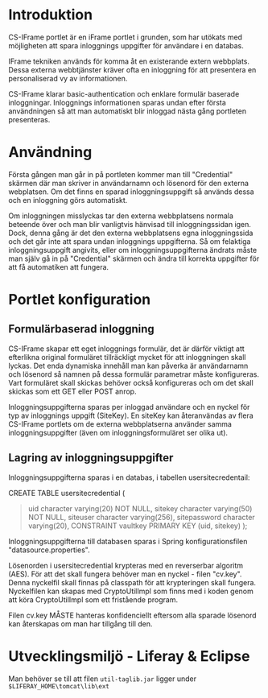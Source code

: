 # Introduktion #

CS-IFrame portlet är en iFrame portlet i grunden, som har utökats med möjligheten att spara inloggnings uppgifter för användare i en databas.

IFrame tekniken används för komma åt en existerande extern webbplats. Dessa externa webbtjänster kräver ofta en inloggning för att presentera en personaliserad vy av informationen.

CS-IFrame klarar basic-authentication och enklare formulär baserade inloggningar. Inloggnings informationen sparas undan efter första användningen så att man automatiskt blir inloggad nästa gång portleten presenteras.

# Användning #

Första gången man går in på portleten kommer man till "Credential" skärmen där man skriver in användarnamn och lösenord för den externa webplatsen.
Om det finns en sparad inloggningsuppgift så används dessa och en inloggning görs automatiskt.

Om inloggningen misslyckas tar den externa webbplatsens normala beteende över och man blir vanligtvis hänvisad till inloggningssidan igen. Dock, denna gång är det den externa webbplatsens egna inloggningssida och det går inte att spara undan inloggnings uppgifterna. Så om felaktiga inloggningsuppgift angivits, eller om inloggningsuppgifterna ändrats måste man själv gå in på "Credential" skärmen och ändra till korrekta uppgifter för att få automatiken att fungera.

# Portlet konfiguration #

## Formulärbaserad inloggning ##

CS-IFrame skapar ett eget inloggnings formulär, det är därför viktigt att efterlikna original formuläret tillräckligt mycket för att inloggningen skall lyckas.
Det enda dynamiska innehåll man kan påverka är användarnamn och lösenord så namnen på dessa formulär parametrar måste konfigureras.
Vart formuläret skall skickas behöver också konfigureras och om det skall skickas som ett GET eller POST anrop.

Inloggningsuppgifterna sparas per inloggad användare och en nyckel för typ av inloggnings uppgift (SiteKey). En siteKey kan återanvändas av flera CS-IFrame portlets om de externa webbplatserna använder samma inloggningsuppgifter (även om inloggningsformuläret ser olika ut).

## Lagring av inloggningsuppgifter ##

Inloggningsuppgifterna sparas i en databas, i tabellen usersitecredentail:

CREATE TABLE usersitecredential
(
> uid character varying(20) NOT NULL,
> sitekey character varying(50) NOT NULL,
> siteuser character varying(256),
> sitepassword character varying(20),
> CONSTRAINT vaultkey PRIMARY KEY (uid, sitekey)
);

Inloggningsuppgifterna till databasen sparas i Spring konfigurationsfilen "datasource.properties".

Lösenorden i usersitecredential krypteras med en reverserbar algoritm (AES). För att det skall fungera behöver man en nyckel - filen "cv.key".
Denna nyckelfil skall finnas på classpath för att krypteringen skall fungera.
Nyckelfilen kan skapas med CryptoUtilImpl som finns med i koden genom att köra CryptoUtilImpl som ett fristående program.

Filen cv.key MÅSTE hanteras konfidenciellt eftersom alla sparade lösenord kan återskapas om man har tillgång till den.

# Utvecklingsmiljö - Liferay & Eclipse #

Man behöver se till att filen `util-taglib.jar` ligger under `$LIFERAY_HOME\tomcat\lib\ext`